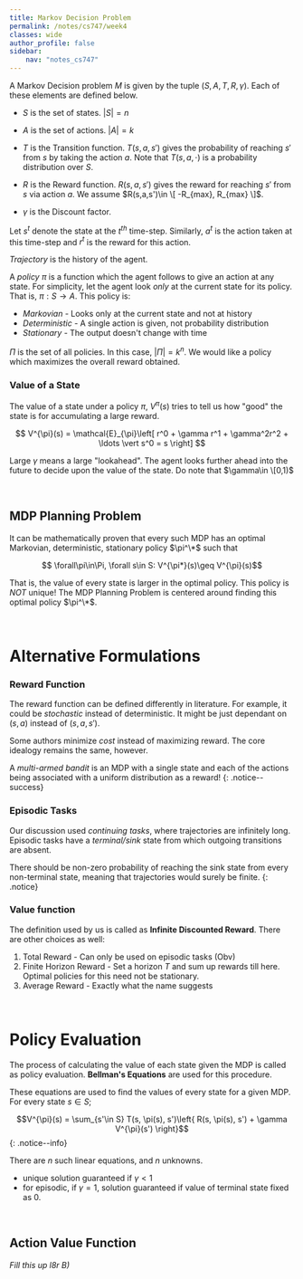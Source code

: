 ```yaml
---
title: Markov Decision Problem
permalink: /notes/cs747/week4
classes: wide
author_profile: false
sidebar:
    nav: "notes_cs747"
---
```

<script type="text/javascript" src="https://code.jquery.com/jquery-1.7.1.min.js"></script>

<script type="text/x-mathjax-config">
  MathJax.Hub.Config({
    tex2jax: {
      inlineMath: [ ['$','$'], ["\\(","\\)"] ],
      processEscapes: true
    }
  });
</script>
<script type="text/javascript" async src="https://cdnjs.cloudflare.com/ajax/libs/mathjax/2.7.5/latest.js?config=TeX-MML-AM_CHTML" async></script>

<!-- Notes begin from here -->

A Markov Decision problem $M$ is given by the tuple $(S, A, T, R, \gamma)$. Each of these elements are defined below.

- $S$ is the set of states. $\vert S\vert = n$
- $A$ is the set of actions. $\vert A\vert = k$

- $T$ is the Transition function. $T(s, a, s')$ gives the probability of reaching $s'$ from $s$ by taking the action $a$. Note that $T(s,a,\cdot)$ is a probability distribution over $S$.

- $R$ is the Reward function. $R(s,a,s')$ gives the reward for reaching $s'$ from $s$ via action $a$. We assume $R(s,a,s')\in \[ -R_{max}, R_{max} \]$.

- $\gamma$ is the Discount factor.

Let $s^t$ denote the state at the $t^{th}$ time-step. Similarly, $a^t$ is the action taken at this time-step and $r^t$ is the reward for this action.

*Trajectory* is the history of the agent.

A *policy* $\pi$ is a function which the agent follows to give an action at any state. For simplicity, let the agent look *only* at the current state for its policy. That is, $\pi: S\to A$. This policy is:
- *Markovian* - Looks only at the current state and not at history
- *Deterministic* - A single action is given, not probability distribution
- *Stationary* - The output doesn't change with time

$\Pi$ is the set of all policies. In this case, $\vert \Pi\vert = k^n$. We would like a policy which maximizes the overall reward obtained.

### Value of a State

The value of a state under a policy $\pi$, $V^{\pi}(s)$ tries to tell us how "good" the state is for accumulating a large reward. 

<div style="text-align: center;">
  $$ V^{\pi}(s) = \mathcal{E}_{\pi}\left[ r^0 + \gamma r^1 + \gamma^2r^2 + \ldots \vert s^0 = s \right] $$
</div>

Large $\gamma$ means a large "lookahead". The agent looks further ahead into the future to decide upon the value of the state. Do note that $\gamma\in \[0,1)$

&nbsp;

## MDP Planning Problem

It can be mathematically proven that every such MDP has an optimal Markovian, deterministic, stationary policy $\pi^\*$ such that

<div style="text-align: center;">
  $$ \forall\pi\in\Pi, \forall s\in S: V^{\pi*}(s)\geq  V^{\pi}(s)$$
</div>

That is, the value of every state is larger in the optimal policy. This policy is *NOT* unique! The MDP Planning Problem is centered around finding this optimal policy $\pi^\*$.  

&nbsp;

# Alternative Formulations

### Reward Function

The reward function can be defined differently in literature. For example, it could be *stochastic* instead of deterministic. It might be just dependant on $(s,a)$ instead of $(s,a,s')$. 

Some authors minimize *cost* instead of maximizing reward. The core idealogy remains the same, however.

A *multi-armed bandit* is an MDP with a single state and each of the actions being associated with a uniform distribution as a reward!
{: .notice--success}

### Episodic Tasks

Our discussion used *continuing tasks*, where trajectories are infinitely long. Episodic tasks have a *terminal/sink* state from which outgoing transitions are absent. 

There should be non-zero probability of reaching the sink state from every non-terminal state, meaning that trajectories would surely be finite.
{: .notice}

### Value function

The definition used by us is called as **Infinite Discounted Reward**. There are other choices as well:

1. Total Reward - Can only be used on episodic tasks (Obv)
2. Finite Horizon Reward - Set a horizon $T$ and sum up rewards till here. Optimal policies for this need not be stationary.
3. Average Reward - Exactly what the name suggests

&nbsp;

# Policy Evaluation

The process of calculating the value of each state given the MDP is called as policy evaluation. **Bellman's Equations** are used for this procedure.

These equations are used to find the values of every state for a given MDP. For every state $s\in S$;

$$V^{\pi}(s) = \sum_{s'\in S} T(s, \pi(s), s')\left{ R(s, \pi(s), s') + \gamma V^{\pi}(s') \right}$$
{: .notice--info}

There are $n$ such linear equations, and $n$ unknowns. 
- unique solution guaranteed if $\gamma < 1$
- for episodic, if $\gamma=1$, solution guaranteed if value of terminal state fixed as $0$.

&nbsp;

## Action Value Function

*Fill this up l8r B)*